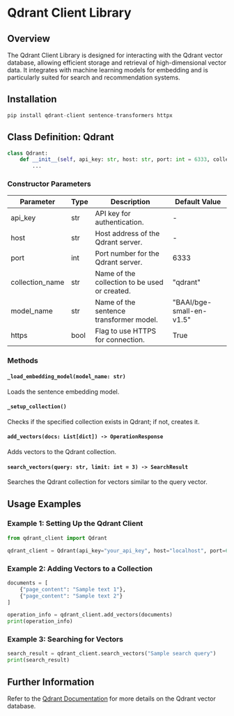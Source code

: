 # Qdrant Client Library

## Overview

The Qdrant Client Library is designed for interacting with the Qdrant vector database, allowing efficient storage and retrieval of high-dimensional vector data. It integrates with machine learning models for embedding and is particularly suited for search and recommendation systems.

## Installation

```python
pip install qdrant-client sentence-transformers httpx
```

## Class Definition: Qdrant

```python
class Qdrant:
    def __init__(self, api_key: str, host: str, port: int = 6333, collection_name: str = "qdrant", model_name: str = "BAAI/bge-small-en-v1.5", https: bool = True):
        ...
```

### Constructor Parameters

| Parameter       | Type    | Description                                      | Default Value         |
|-----------------|---------|--------------------------------------------------|-----------------------|
| api_key         | str     | API key for authentication.                      | -                     |
| host            | str     | Host address of the Qdrant server.               | -                     |
| port            | int     | Port number for the Qdrant server.               | 6333                  |
| collection_name | str     | Name of the collection to be used or created.    | "qdrant"              |
| model_name      | str     | Name of the sentence transformer model.          | "BAAI/bge-small-en-v1.5" |
| https           | bool    | Flag to use HTTPS for connection.                | True                  |

### Methods

#### `_load_embedding_model(model_name: str)`

Loads the sentence embedding model.

#### `_setup_collection()`

Checks if the specified collection exists in Qdrant; if not, creates it.

#### `add_vectors(docs: List[dict]) -> OperationResponse`

Adds vectors to the Qdrant collection.

#### `search_vectors(query: str, limit: int = 3) -> SearchResult`

Searches the Qdrant collection for vectors similar to the query vector.

## Usage Examples

### Example 1: Setting Up the Qdrant Client

```python
from qdrant_client import Qdrant

qdrant_client = Qdrant(api_key="your_api_key", host="localhost", port=6333)
```

### Example 2: Adding Vectors to a Collection

```python
documents = [
    {"page_content": "Sample text 1"},
    {"page_content": "Sample text 2"}
]

operation_info = qdrant_client.add_vectors(documents)
print(operation_info)
```

### Example 3: Searching for Vectors

```python
search_result = qdrant_client.search_vectors("Sample search query")
print(search_result)
```

## Further Information

Refer to the [Qdrant Documentation](https://qdrant.tech/docs) for more details on the Qdrant vector database.

